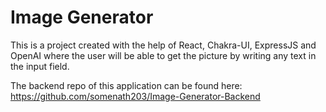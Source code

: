 # Image Generator

This is a project created with the help of React, Chakra-UI, ExpressJS and OpenAI where the user will be able to get the picture by writing any text in the input field.

The backend repo of this application can be found here: https://github.com/somenath203/Image-Generator-Backend
